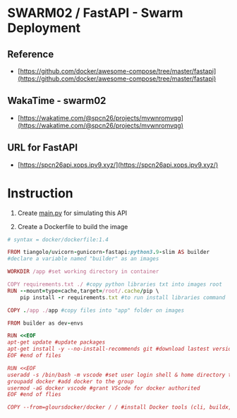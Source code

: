 # SWARM02 / FastAPI - Swarm Deployment

## Reference
- [https://github.com/docker/awesome-compose/tree/master/fastapi](https://github.com/docker/awesome-compose/tree/master/fastapi)

## WakaTime - swarm02
- [https://wakatime.com/@spcn26/projects/mvwnromvqg](https://wakatime.com/@spcn26/projects/mvwnromvqg)

## URL for FastAPI
- [https://spcn26api.xops.ipv9.xyz/](https://spcn26api.xops.ipv9.xyz/)

# Instruction

1. Create [main.py](https://github.com/Nestlae/swarm02/blob/master/app/main.py) for simulating this API

2. Create a Dockerfile to build the image

```ruby
# syntax = docker/dockerfile:1.4

FROM tiangolo/uvicorn-gunicorn-fastapi:python3.9-slim AS builder
#declare a variable named "builder" as an images

WORKDIR /app #set working directory in container

COPY requirements.txt ./ #copy python libraries txt into images root
RUN --mount=type=cache,target=/root/.cache/pip \
    pip install -r requirements.txt #to run install libraries command

COPY ./app ./app #copy files into "app" folder on images

FROM builder as dev-envs

RUN <<EOF
apt-get update #update packages
apt-get install -y --no-install-recommends git #download lastest version of git and avoid to install recommended packages
EOF #end of files

RUN <<EOF
useradd -s /bin/bash -m vscode #set user login shell & home directory to VSCode
groupadd docker #add docker to the group
usermod -aG docker vscode #grant VScode for docker authorited
EOF #end of flies

COPY --from=gloursdocker/docker / / #install Docker tools (cli, buildx, compose)

```